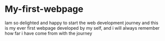 # My-first-webpage
Iam so delighted and happy to start the web development journey and this is my ever first webpage developed by my self, and i will always remember how far i have come from with the journey
